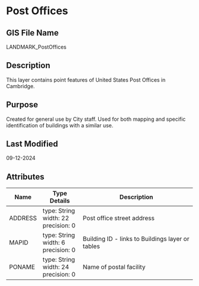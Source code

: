 # Post Offices
## GIS File Name
LANDMARK_PostOffices
## Description
<DIV STYLE="text-align:Left;"><DIV><DIV><P><SPAN>This layer contains point features of United States Post Offices in Cambridge.</SPAN></P></DIV></DIV></DIV>

## Purpose
Created for general use by City staff. Used for both mapping and specific identification of buildings with a similar use.
## Last Modified
09-12-2024
## Attributes
|Name|Type Details|Description|
|----|------------|-----------|
|ADDRESS|type: String<br/>width: 22<br/>precision: 0|Post office street address|
|MAPID|type: String<br/>width: 6<br/>precision: 0|Building ID - links to Buildings layer or tables|
|PONAME|type: String<br/>width: 24<br/>precision: 0|Name of postal facility|
